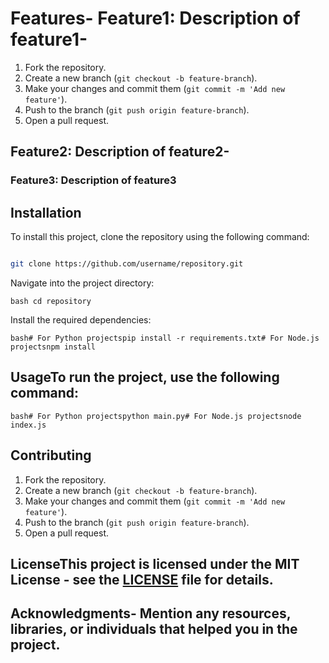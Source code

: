 # Features- Feature1: Description of feature1- 
1. Fork the repository.  
2. Create a new branch (`git checkout -b feature-branch`).  
3. Make your changes and commit them (`git commit -m 'Add new feature'`).  
4. Push to the branch (`git push origin feature-branch`).  
5. Open a pull request.  
## Feature2: Description of feature2- 
### Feature3: Description of feature3
## Installation
To install this project, clone the repository using the following command:  

```bash 

git clone https://github.com/username/repository.git
```  

Navigate into the project directory:  

```bash cd repository```  

Install the required dependencies:  

```bash# For Python projectspip install -r requirements.txt# For Node.js projectsnpm install```  

## UsageTo run the project, use the following command:  

```bash# For Python projectspython main.py# For Node.js projectsnode index.js```  

## Contributing
1. Fork the repository.  
2. Create a new branch (`git checkout -b feature-branch`).  
3. Make your changes and commit them (`git commit -m 'Add new feature'`).  
4. Push to the branch (`git push origin feature-branch`).  
5. Open a pull request.  

## LicenseThis project is licensed under the MIT License - see the [LICENSE](LICENSE) file for details.  

## Acknowledgments- Mention any resources, libraries, or individuals that helped you in the project.  